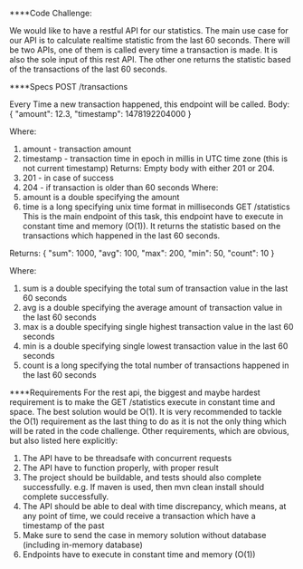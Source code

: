 ****Code Challenge:

We would like to have a restful API for our statistics. 
The main use case for our API is to calculate realtime statistic from the last 60 seconds. 
There will be two APIs, one of them is called every time a transaction is made. 
It is also the sole input of this rest API. The other one returns the statistic based of the transactions of the last 60 seconds.

****Specs
POST /transactions

Every Time a new transaction happened, this endpoint will be called.
Body: {
   "amount": 12.3,
   "timestamp": 1478192204000
}

Where:
1) amount  - transaction amount
2) timestamp  - transaction time in epoch in millis in UTC time zone (this is not
current timestamp)
Returns: Empty body with either 201 or 204.
1) 201 - in case of success
2) 204 - if transaction is older than 60 seconds
Where:
1) amount  is a double specifying the amount
2) time  is a long specifying unix time format in milliseconds GET /statistics
This is the main endpoint of this task, this endpoint have to execute in constant time and memory (O(1)). It returns the statistic based on the transactions which happened in the last 60 seconds.
 
 
Returns: {
"sum": 1000, 
"avg": 100, 
"max": 200, 
"min": 50, 
"count": 10
}

Where:
1) sum  is a double specifying the total sum of transaction value in the last 60 seconds
2) avg  is a double specifying the average amount of transaction value in the last 60 seconds
3) max  is a double specifying single highest transaction value in the last 60 seconds
4) min  is a double specifying single lowest transaction value in the last 60 seconds
5) count  is a long specifying the total number of transactions happened in the last 60 seconds

****Requirements
For the rest api, the biggest and maybe hardest requirement is to make the  GET /statistics  execute in constant time and space. The best solution would be O(1). It is very recommended to tackle the O(1) requirement as the last thing to do as it is not the only thing which will be rated in the code challenge.
Other requirements, which are obvious, but also listed here explicitly:
1) The API have to be threadsafe with concurrent requests
2) The API have to function properly, with proper result
3) The project should be buildable, and tests should also complete successfully.
e.g. If maven is used, then  mvn clean install  should complete successfully.
4) The API should be able to deal with time discrepancy, which means, at any point of time, 
we could receive a transaction which have a timestamp of the past
5) Make sure to send the case in memory solution without database (including
in-memory database)
6) Endpoints have to execute in constant time and memory (O(1))
